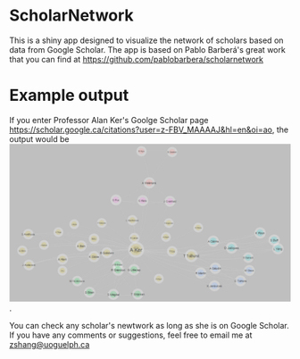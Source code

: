 # ScholarNetwork
This is a shiny app designed to visualize the network of scholars based on data from Google Scholar. 
The app is based on Pablo Barberá's great work that you can find at <https://github.com/pablobarbera/scholarnetwork>

# Example output
If you enter Professor Alan Ker's Goolge Scholar page <https://scholar.google.ca/citations?user=z-FBV_MAAAAJ&hl=en&oi=ao>, 
the output would be 
![Scholar Network of A Ker.](aker.png).

You can check any scholar's newtwork as long as she is on Google Scholar. If you have any comments or suggestions, feel free to email me at zshang@uoguelph.ca